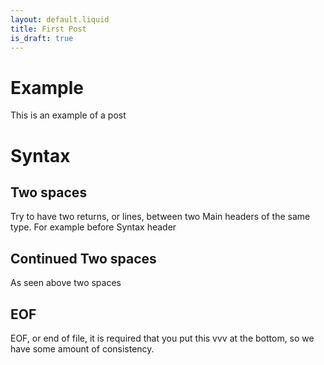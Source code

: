 ```yaml
---
layout: default.liquid
title: First Post
is_draft: true
---
```


# Example

This is an example of a post


# Syntax

## Two spaces

Try to have two returns, or lines, between two Main headers of
the same type. For example before Syntax header


## Continued Two spaces

As seen above two spaces


## EOF 

EOF, or end of file, it is required that you put this vvv
at the bottom, so we have some amount of consistency.


<!-- vim: tw=64 tabstop=4 shiftwidth=4 expandtab
-->
